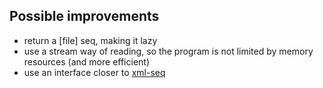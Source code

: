 ## Possible improvements

  * return a [file] seq, making it lazy
  * use a stream way of reading, so the program is not limited by memory resources (and more efficient)
  * use an interface closer to [xml-seq](https://clojuredocs.org/clojure.core/xml-seq)
